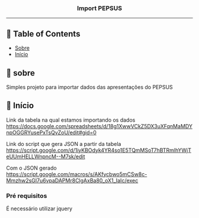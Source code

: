 

<h3 align="center">Import PEPSUS</h3>


---


## 📝 Table of Contents

- [Sobre](#sobre)
- [Início](#inicio)


## 🧐 sobre <a name = "sobre"></a>

Simples projeto para importar dados das apresentações do PEPSUS

## 🏁 Início <a name = "inicio"></a>

Link da tabela na qual estamos importando os dados
https://docs.google.com/spreadsheets/d/18g1XwwVCkZ5DX3uXFqnMaMDYnpOGGRYusePxTsQvZoU/edit#gid=0


Link do script que gera JSON a partir da tabela
https://script.google.com/d/1iyKBOdyk4YR4so1E5TQmMSoT7hBTRmlhYWjTeUUmHELLWnpncM--M7sk/edit

Com o JSON gerado 
https://script.google.com/macros/s/AKfycbwo5mCSw8c-Mmzhw2sGI7u6vpaDAPMr8ClgAxBa80_oX1_IaIc/exec

### Pré requisitos

É necessário utilizar jquery


